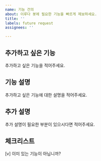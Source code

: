 ```yaml
---
name: 기능 건의
about: 이루다 봇에 필요한 기능을 빠르게 제보하세요.
title: ''
labels: future request
assignees: ''

---
```


## 추가하고 싶은 기능   
추가하고 싶은 기능을 적어주세요.   
   
## 기능 설명   
추가하고 싶은 기능에 대한 설명을 적어주세요.   
   
## 추가 설명   
추가 설명이 필요한 부분이 있으시다면 적어주세요.   
   
## 체크리스트   
[v] 이미 있는 기능이 아닙니까?
